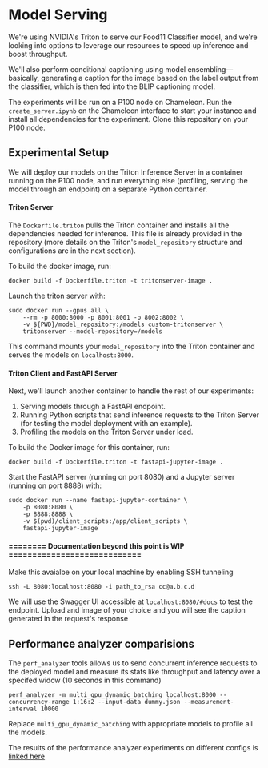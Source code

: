 # Model Serving 

We're using NVIDIA's Triton to serve our Food11 Classifier model, and we're looking into options to leverage our resources to speed up inference and boost throughput.

We'll also perform conditional captioning using model ensembling—basically, generating a caption for the image based on the label output from the classifier, which is then fed into the BLIP captioning model.

The experiments will be run on a P100 node on Chameleon. Run the 	`create_server.ipynb` on the Chameleon interface to start your instance and install all dependencies for the experiment. Clone this repository on your P100 node.

## Experimental Setup

We will deploy our models on the Triton Inference Server in a container running on the P100 node, and run everything else (profiling, serving the model through an endpoint) on a separate Python container.

#### Triton Server 

The `Dockerfile.triton` pulls the Triton container and installs all the dependencies needed for inference. This file is already provided in the repository (more details on the Triton's `model_repository` structure and configurations are in the next section).

To build the docker image, run:
```
docker build -f Dockerfile.triton -t tritonserver-image .
```
Launch the triton server with:
```
sudo docker run --gpus all \ 
	--rm -p 8000:8000 -p 8001:8001 -p 8002:8002 \
	-v ${PWD}/model_repository:/models custom-tritonserver \
	tritonserver --model-repository=/models
```

This command mounts your `model_repository` into the Triton container and serves the models on `localhost:8000`.

#### Triton Client and FastAPI Server

Next, we'll launch another container to handle the rest of our experiments:

1.  Serving models through a FastAPI endpoint.
2.  Running Python scripts that send inference requests to the Triton Server (for testing the model deployment with an example).
3.  Profiling the models on the Triton Server under load.

To build the Docker image for this container, run:
```
docker build -f Dockerfile.triton -t fastapi-jupyter-image .
```
Start the FastAPI server (running on port 8080) and a Jupyter server (running on port 8888) with:
```
sudo docker run --name fastapi-jupyter-container \ 
	-p 8080:8080 \
	-p 8888:8888 \
	-v $(pwd)/client_scripts:/app/client_scripts \
	fastapi-jupyter-image
```

#### ========  Documentation beyond this point is WIP ============================
Make this avaialbe on your local machine by enabling SSH tunneling

```
ssh -L 8080:localhost:8080 -i path_to_rsa cc@a.b.c.d
```

We will use the Swagger UI accessible at `localhost:8080/#docs` to test the endpoint. Upload and image of your choice and you will see the caption generated in the request's response


## Performance analyzer comparisions 

The `perf_analyzer` tools allows us to send concurrent inference requests to the deployed model and measure its stats like throughput and latency over a specifed widow (10 seconds in this command)

```
perf_analyzer -m multi_gpu_dynamic_batching localhost:8000 --concurrency-range 1:16:2 --input-data dummy.json --measurement-interval 10000
```

Replace `multi_gpu_dynamic_batching` with appropriate models to profile all the models.

The results of the performance analyzer experiments on different configs is [linked here](https://docs.google.com/document/d/19h2KS1Ec0joOoNzzzspa8D8L24xzdzHU4pegB9TbNhs/edit?tab=t.0)


